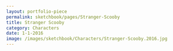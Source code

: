 ```yaml
---
layout: portfolio-piece
permalink: sketchbook/pages/Stranger-Scooby
title: Stranger Scooby
category: Characters
date: 1-1-2016
image: /images/sketchbook/Characters/Stranger-Scooby.2016.jpg
---
```

